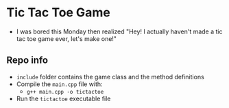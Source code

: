 # Tic Tac Toe Game
- I was bored this Monday then realized "Hey! I actually haven't made a tic tac toe game ever, let's make one!"

## Repo info
- `include` folder contains the game class and the method definitions
- Compile the `main.cpp` file with:
    - `g++ main.cpp -o tictactoe`
- Run the `tictactoe` executable file
